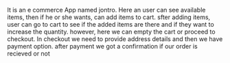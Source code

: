 It is an e commerce App named jontro. Here an user can see available items, then if he or she wants, can add items to cart. sfter adding items, user can go to cart to see if the added items are there and if they want to increase the quantity. however, here we can empty the cart or proceed to checkout. In checkout we need to provide address details and then we have payment option. after payment we got a confirmation if our order is recieved or not
